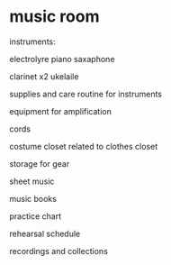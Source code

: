 music room
==========

instruments:

electrolyre
piano
saxaphone

clarinet x2
ukelaile

supplies and care routine for instruments

equipment for amplification

cords

costume closet related to clothes closet

storage for gear

sheet music

music books

practice chart

rehearsal schedule

recordings and collections
